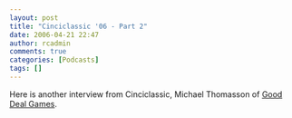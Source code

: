 ```yaml
---
layout: post
title: "Cinciclassic '06 - Part 2"
date: 2006-04-21 22:47
author: rcadmin
comments: true
categories: [Podcasts]
tags: []
---
```

Here is another interview from Cinciclassic, Michael Thomasson of <a href="http://gooddealgames.com">Good Deal Games</a>.
